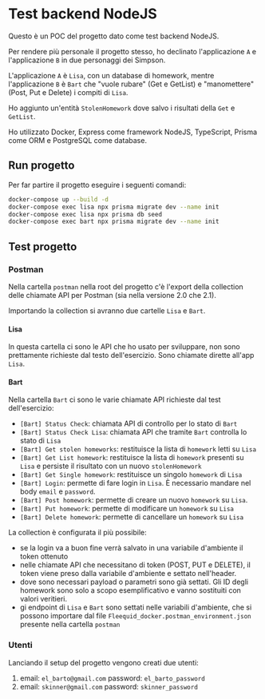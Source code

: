 # Test backend NodeJS

Questo è un POC del progetto dato come test backend NodeJS. 

Per rendere più personale il progetto stesso, ho declinato l'applicazione `A` e l'applicazione `B` in due personaggi dei Simpson. 

L'applicazione `A` è `Lisa`, con un database di homework, mentre l'applicazione `B` è `Bart` che "vuole rubare" (Get e GetList) e "manomettere"(Post, Put e Delete) i compiti di `Lisa`.

Ho aggiunto un'entità `StolenHomework` dove salvo i risultati della `Get` e `GetList`.

Ho utilizzato Docker, Express come framework NodeJS, TypeScript, Prisma come ORM e PostgreSQL come database.

## Run progetto
Per far partire il progetto eseguire i seguenti comandi:

```bash
docker-compose up --build -d
docker-compose exec lisa npx prisma migrate dev --name init
docker-compose exec lisa npx prisma db seed
docker-compose exec bart npx prisma migrate dev --name init

```

## Test progetto

### Postman
Nella cartella `postman` nella root del progetto c'è l'export della collection delle chiamate API per Postman (sia nella versione 2.0 che 2.1).

Importando la collection si avranno due cartelle `Lisa` e `Bart`. 
#### Lisa 
In questa cartella ci sono le API che ho usato per sviluppare, non sono prettamente richieste dal testo dell'esercizio. Sono chiamate dirette all'app `Lisa`.

#### Bart
Nella cartella `Bart` ci sono le varie chiamate API richieste dal test dell'esercizio:

- `[Bart] Status Check`: chiamata API di controllo per lo stato di `Bart`
- `[Bart] Status Check Lisa`: chiamata API che tramite `Bart` controlla lo stato di `Lisa`
- `[Bart] Get stolen homeworks`: restituisce la lista di `homework` letti su `Lisa`
- `[Bart] Get List homework`: restituisce la lista di `homework` presenti su `Lisa` e persiste il risultato con un nuovo `stolenHomework`
- `[Bart] Get Single homework`: restituisce un singolo `homework` di `Lisa`
- `[Bart] Login`: permette di fare login in `Lisa`. È necessario mandare nel body `email` e `password`.
- `[Bart] Post homework`: permette di creare un nuovo `homework` su `Lisa`.
- `[Bart] Put homework`: permette di modificare un `homework` su `Lisa`
- `[Bart] Delete homework`: permette di cancellare un `homework` su `Lisa`


La collection è configurata il più possibile:
- se la login va a buon fine verrà salvato in una variabile d'ambiente il token ottenuto
- nelle chiamate API che necessitano di token (POST, PUT e DELETE), il token viene preso dalla variabile d'ambiente e settato nell'header.
- dove sono necessari payload o parametri sono già settati. Gli ID degli homework sono solo a scopo esemplificativo e vanno sostituiti con valori veritieri.
- gi endpoint di `Lisa` e `Bart` sono settati nelle variabili d'ambiente, che si possono importare dal file `Fleequid_docker.postman_environment.json` presente nella cartella `postman`

### Utenti
Lanciando il setup del progetto vengono creati due utenti:
1. email: `el_barto@gmail.com` password: `el_barto_password`
2. email: `skinner@gmail.com` password: `skinner_password`



